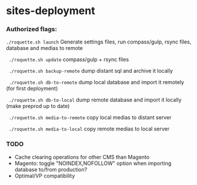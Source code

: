 # sites-deployment

### Authorized flags:

`./roquette.sh launch`
Generate settings files, run compass/gulp, rsync files, database and medias to remote

` ./roquette.sh update`
compass/gulp + rsync files

` ./roquette.sh backup-remote`
dump distant sql and archive it locally

` ./roquette.sh db-to-remote`
dump local database and import it remotely (for first deployment)

` ./roquette.sh db-to-local`
dump remote database and import it locally (make preprod up to date)

` ./roquette.sh media-to-remote`
copy local medias to distant server

` ./roquette.sh media-to-local`
copy remote medias to local server


### TODO
- Cache clearing operations for other CMS than Magento
- Magento: toggle "NOINDEX,NOFOLLOW" option when importing database to/from production?
- Optimal/VP compatibility
